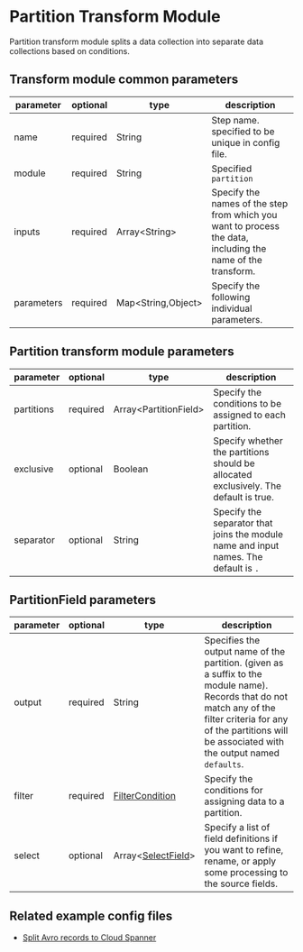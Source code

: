 # Partition Transform Module

Partition transform module splits a data collection into separate data collections based on conditions.

## Transform module common parameters

| parameter  | optional | type                | description                                                                                                 |
|------------|----------|---------------------|-------------------------------------------------------------------------------------------------------------|
| name       | required | String              | Step name. specified to be unique in config file.                                                           |
| module     | required | String              | Specified `partition`                                                                                       |
| inputs     | required | Array<String\>      | Specify the names of the step from which you want to process the data, including the name of the transform. |
| parameters | required | Map<String,Object\> | Specify the following individual parameters.                                                                |

## Partition transform module parameters

| parameter  | optional | type                   | description                                                                          |
|------------|----------|------------------------|--------------------------------------------------------------------------------------|
| partitions | required | Array<PartitionField\> | Specify the conditions to be assigned to each partition.                             |
| exclusive  | optional | Boolean                | Specify whether the partitions should be allocated exclusively. The default is true. |
| separator  | optional | String                 | Specify the separator that joins the module name and input names. The default is `.` |

## PartitionField parameters

| parameter | optional | type                                   | description                                                                                                                                                                                                             |
|-----------|----------|----------------------------------------|-------------------------------------------------------------------------------------------------------------------------------------------------------------------------------------------------------------------------|
| output    | required | String                                 | Specifies the output name of the partition. (given as a suffix to the module name). Records that do not match any of the filter criteria for any of the partitions will be associated with the output named `defaults`. |
| filter    | required | [FilterCondition](../common/filter.md) | Specify the conditions for assigning data to a partition.                                                                                                                                                               |
| select    | optional | Array<[SelectField](select.md)\>       | Specify a list of field definitions if you want to refine, rename, or apply some processing to the source fields.                                                                                                       |

## Related example config files

* [Split Avro records to Cloud Spanner](../../../../examples/avro-to-partition-to-spanner.json)
